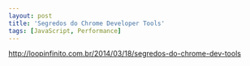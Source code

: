 ```yaml
---
layout: post
title: 'Segredos do Chrome Developer Tools'
tags: [JavaScript, Performance]
---
```


<http://loopinfinito.com.br/2014/03/18/segredos-do-chrome-dev-tools>
